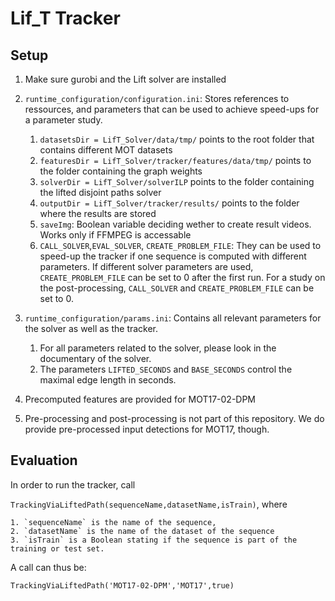 # Lif_T Tracker 

## Setup

1. Make sure gurobi and the Lift solver are installed 


2. `runtime_configuration/configuration.ini`: Stores references to ressources, and parameters that can be used to achieve speed-ups for a parameter study.
	1. `datasetsDir = LifT_Solver/data/tmp/` points to the root folder that contains different MOT datasets
	2. `featuresDir = LifT_Solver/tracker/features/data/tmp/` points to the folder containing the graph weights
	3. `solverDir = LifT_Solver/solverILP` points to the folder containing the lifted disjoint paths solver
	4. `outputDir = LifT_Solver/tracker/results/` points to the folder where the results are stored
	5. `saveImg`: Boolean variable deciding wether to create result videos. Works only if FFMPEG is accessable
	6. `CALL_SOLVER`,`EVAL_SOLVER`, `CREATE_PROBLEM_FILE`: They can be used to speed-up the tracker if one sequence is computed with different parameters. If different solver parameters are used, `CREATE_PROBLEM_FILE` can be set to 0 after the first run. For a study on the post-processing, `CALL_SOLVER` and `CREATE_PROBLEM_FILE` can be set to 0. 

3. `runtime_configuration/params.ini`: Contains all relevant parameters for the solver as well as the tracker.
	1. For all parameters related to the solver, please look in the documentary of the solver.
	2. The parameters `LIFTED_SECONDS` and `BASE_SECONDS` control the maximal edge length in seconds.

4. Precomputed features are provided for MOT17-02-DPM

5. Pre-processing and post-processing is not part of this repository. We do provide pre-processed input detections for MOT17, though. 


## Evaluation

In order to run the tracker, call

`TrackingViaLiftedPath(sequenceName,datasetName,isTrain)`, where

	1. `sequenceName` is the name of the sequence,
	2. `datasetName` is the name of the dataset of the sequence
	3. `isTrain` is a Boolean stating if the sequence is part of the training or test set.

A call can thus be:

`TrackingViaLiftedPath('MOT17-02-DPM','MOT17',true)`


